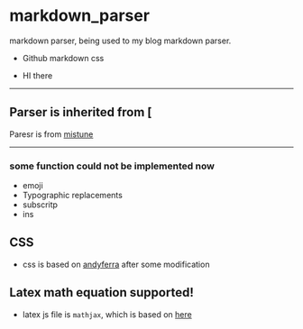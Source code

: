# markdown_parser
markdown parser, being used to my blog markdown parser.

- Github markdown css 

- HI there

-----

## Parser is inherited from [

Paresr is from [mistune](https://github.com/lepture/mistune)

---

### some function could not be implemented now

- emoji
- Typographic replacements
- subscritp 
- ins 

## CSS 

- css is based on [andyferra](https://gist.github.com/andyferra/2554919) after some modification

## Latex math equation supported!

- latex js file is `mathjax`, which is based on [here](http://depado.markdownblog.com/2015-09-29-mistune-parser-syntax-highlighter-mathjax-support-and-centered-images)





